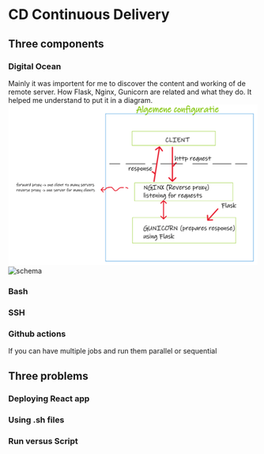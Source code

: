 # CD Continuous Delivery

## Three components

### Digital Ocean

Mainly it was importent for me to discover the content and working of de remote server. How Flask, Nginx, Gunicorn are related and what they do. It helped me understand to put it in a diagram.
![configuration](./static/images/configuration.png)
<img src="./drawing.jpg" alt="schema" width="50%"/>

### Bash

### SSH

### Github actions

If you can have multiple jobs and run them parallel or sequential

## Three problems

### Deploying React app

### Using .sh files

### Run versus Script
